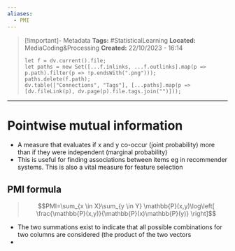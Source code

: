 ```yaml
---
aliases:
  - PMI
---
```


> [!important]- Metadata
> **Tags:** #StatisticalLearning 
> **Located:** MediaCoding&Processing
> **Created:** 22/10/2023 - 16:14
> ```dataviewjs
> let f = dv.current().file;
> let paths = new Set([...f.inlinks, ...f.outlinks].map(p => p.path).filter(p => !p.endsWith(".png")));
> paths.delete(f.path);
> dv.table(["Connections", "Tags"], [...paths].map(p => [dv.fileLink(p), dv.page(p).file.tags.join("")]));
> ```

___
# Pointwise mutual information
- A measure that evaluates if  x and y co-occur  (joint probability) more than if they were independent (marginal probability)
- This is useful for finding associations between items eg in recommender systems. This is also a vital measure for feature selection



## PMI formula
>$$PMI=\sum_{x \in X}\sum_{y \in Y} \mathbb{P}(x,y)\log\left[ \frac{\mathbb{P}(x,y)}{\mathbb{P}(x)\mathbb{P}(y)} \right]$$

- The two summations exist to indicate that all possible combinations for two columns are considered (the product of the two vectors
- 